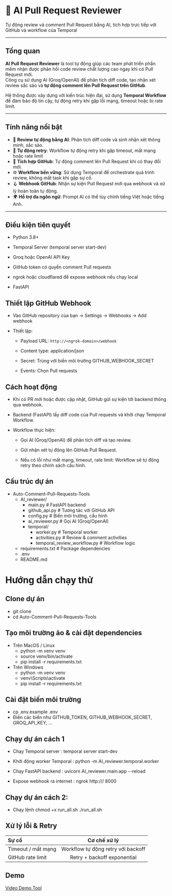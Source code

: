 # 🤖 AI Pull Request Reviewer

Tự động review và comment Pull Request bằng AI, tích hợp trực tiếp với GitHub và workflow của Temporal

---

## Tổng quan

**AI Pull Request Reviewer** là tool tự động giúp các team phát triển phần mềm nhận được phản hồi code review chất lượng cao ngay khi có Pull Request mới.  
Công cụ sử dụng AI (Groq/OpenAI) để phân tích diff code, tạo nhận xét review sắc sảo và **tự động comment lên Pull Request trên GitHub**.

Hệ thống được xây dựng với kiến trúc hiện đại, sử dụng **Temporal Workflow** để đảm bảo độ tin cậy, tự động retry khi gặp lỗi mạng, timeout hoặc bị rate limit.

---

## Tính năng nổi bật

- 🤖 **Review tự động bằng AI**: Phân tích diff code và sinh nhận xét thông minh, sắc sảo.
- 🔄 **Tự động retry**: Workflow tự động retry khi gặp timeout, mất mạng hoặc rate limit
- 📝 **Tích hợp GitHub**: Tự động comment lên Pull Request khi có thay đổi mới.
- ⚙️ **Workflow bền vững**: Sử dụng Temporal để orchestrate quá trình review, không mất task khi gặp sự cố.
- 🪝 **Webhook GitHub**: Nhận sự kiện Pull Request mới qua webhook và xử lý hoàn toàn tự động.
- 🌍 **Hỗ trợ đa ngôn ngữ**: Prompt AI có thể tùy chỉnh tiếng Việt hoặc tiếng Anh.

---


## Điều kiện tiên quyết
* Python 3.8+

* Temporal Server (temporal server start-dev)

* Groq hoặc OpenAI API Key

* GitHub token có quyền comment Pull requests

* ngrok hoặc cloudflared để expose webhook nếu chạy local

* FastAPI

## Thiết lập GitHub Webhook
* Vào GitHub repository của bạn → Settings → Webhooks → Add webhook

* Thiết lập:

  * Payload URL: `http://<ngrok-domain>/webhook`

  * Content type: application/json

  * Secret: Trùng với biến môi trường GITHUB_WEBHOOK_SECRET

  * Events: Chọn Pull requests

## Cách hoạt động
* Khi có PR mới hoặc được cập nhật, GitHub gửi sự kiện tới backend thông qua webhook.

* Backend (FastAPI) lấy diff code của Pull requests và khởi chạy Temporal Workflow.

* Workflow thực hiện:

  * Gọi AI (Groq/OpenAI) để phân tích diff và tạo review.

  * Gửi nhận xét tự động lên GitHub Pull Request.

  * Nếu có lỗi như mất mạng, timeout, rate limit: Workflow sẽ tự động retry theo chính sách cấu hình.


## Cấu trúc dự án

* Auto-Comment-Pull-Requests-Tools
  * AI_reviewer/
    * main.py               # FastAPI backend
    * github_api.py         # Tương tác với GitHub API
    * config.py             # Biến môi trường, cấu hình
    * ai_reviewer.py        # Gọi AI (Groq/OpenAI)
    * temporal/
      * worker.py         # Temporal worker
      * activities.py     # Review & comment activities
      * temporal_review_workflow.py  # Workflow logic
  * requirements.txt # Package dependencies
  * .env
  * README.md
# Hướng dẫn chạy thử

## Clone dự án
* git clone <repo-url>
* cd Auto-Comment-Pull-Requests-Tools

## Tạo môi trường ảo & cài đặt dependencies
* Trên MacOS / Linux
  * python -m venv venv
  * source venv/bin/activate
  * pip install -r requirements.txt
* Trên Windows
  * python -m venv venv
  * venv\Scripts\activate
  * pip install -r requirements.txt

## Cài đặt biến môi trường
* cp .env.example .env
* Điền các biến như GITHUB_TOKEN, GITHUB_WEBHOOK_SECRET, GROQ_API_KEY, ...

## Chạy dự án cách 1
* Chạy Temporal server : temporal server start-dev

* Khởi động worker Temporal : python -m AI_reviewer.temporal.worker

* Chạy FastAPI backend : uvicorn AI_reviewer.main:app --reload

* Expose webhook ra internet : ngrok http://<ngrok-domain>/ 8000

## Chạy dự án cách 2:
* Chạy lệnh chmod +x run_all.sh
./run_all.sh


  
## Xử lý lỗi & Retry
| Sự cố       | Cơ chế xử lý   |
|:-----------|:---------:|
| Timeout / mất mạng | Workflow tự động retry với backoff |
| GitHub rate limit | Retry + backoff exponential |

## Demo
[Video Demo Tool](https://drive.google.com/drive/u/7/folders/1QFsDL6VPz5n6I8VhuoGgKEP3tvqEW4Wm)
